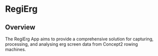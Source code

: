 # RegiErg

## Overview
The RegiErg App aims to provide a comprehensive solution for capturing, processing, and analysing erg screen data from Concept2 rowing machines.
